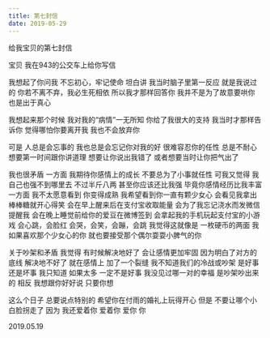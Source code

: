 ```yaml
---
title: 第七封信
date: 2019-05-29
---
```



给我宝贝的第七封信

宝贝
我在943的公交车上给你写信

我想起了你问我
不忘初心，牢记使命
坦白讲
我当时脑子里第一反应
就是我说过的
你若不离不弃，我必生死相依
所以我才那样回答你
我并不是为了故意要哄你
也是出于真心

我想起来那个时候
我对我的“病情”一无所知
你给了我很大的支持
我当时才那样告诉你
觉得哪怕你要离开我
我也不会放弃你

可是
人总是会忘事的
我也总是会忘记你对我的好
很难容忍你的任性
总是不耐心
想要第一时间跟你讲道理
想要让你说出我错了
或者想要当时让你把气出了


我也很矛盾
一方面
我期待你感情上的成长
不要总为了小事就任性
可我又觉得
我自己也强不到哪里去
不过半斤八两
甚至你应该还比我强
毕竟你感情经历比我丰富
一方面
我不太愿意看到
你变得成熟
我希望看到你一直有颗少女心
会看见我拿出棒棒糖就开心得笑
会在早上醒来后在支付宝收取能量
会为了我忘记浇水而发微信提醒我
会在晚上睡觉前给你的爱豆在微博签到
会拿起我的手机玩起支付宝的小游戏
会心跳，会脸红
会哭，会笑，会蹦，会跳
我觉得这就像是
一枚硬币的两面
我如果喜欢那个少女心的你
就也要接受那个偶尔耍耍小脾气的你


关于吵架和矛盾
我觉得
有时候解决地好了
会让感情更加牢固
因为明白了对方的底线
解决地不好了
就在感情上
加了一个裂缝
我不知道我们的冷战或吵架
是好事还是坏事
我只知道
如果太多
一定不是好事
我没见过哪一对的幸福
是吵架吵出来的
相反
我想跟你好好说
只要你想

这么个日子
总要说点特别的
希望你在付雨的婚礼上玩得开心
但是
不要让哪个小白脸拐走了
因为
我还爱着你
爱着你
爱你
你



2019.05.19